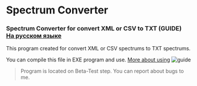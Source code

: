 # Spectrum Converter
### Spectrum Converter for convert XML or CSV to TXT (GUIDE) [На русском языке](RU-README.md)
This program created for convert XML or CSV spectrums to TXT spectrums. 




You can compile this file in EXE program and use. [More about using](https://github.com/byBenPuls/spectrumconverter/releases/tag/spectrum)
![guide](https://i.imgur.com/AyORLYg.gif)



> Program is located on Beta-Test step. You can report about bugs to me.
